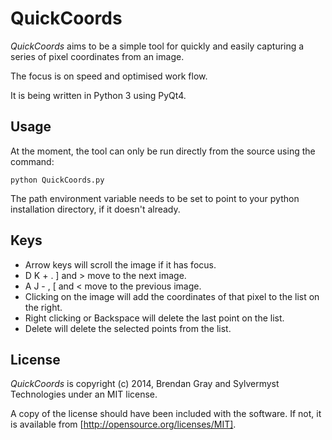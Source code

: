 QuickCoords
===========

*QuickCoords* aims to be a simple tool for quickly and easily capturing a series of pixel coordinates from an image.

The focus is on speed and optimised work flow.

It is being written in Python 3 using PyQt4.


Usage
-----

At the moment, the tool can only be run directly from the source using the command:
	
	python QuickCoords.py
	
The path environment variable needs to be set to point to your python installation directory, if it doesn't already.


Keys
----

* Arrow keys will scroll the image if it has focus.
* D K + . ] and > move to the next image.
* A J - , [ and < move to the previous image.
* Clicking on the image will add the coordinates of that pixel to the list on the right.
* Right clicking or Backspace will delete the last point on the list.
* Delete will delete the selected points from the list.


License
-------

*QuickCoords* is copyright (c) 2014, Brendan Gray and Sylvermyst Technologies under an MIT license.

A copy of the license should have been included with the software. If not, it is available from [http://opensource.org/licenses/MIT].
